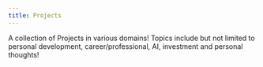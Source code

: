 ```yaml
---
title: Projects
---
```


<!-- TODO update dscription -->
A collection of Projects in various domains! Topics include but not limited to personal development, career/professional, AI, investment and personal thoughts!